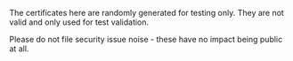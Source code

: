 The certificates here are randomly generated for testing only.
They are not valid and only used for test validation.

Please do not file security issue noise - these have no impact being public at all.